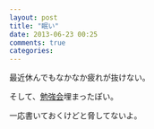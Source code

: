 ```yaml
---
layout: post
title: "眠い"
date: 2013-06-23 00:25
comments: true
categories:
---
```


最近休んでもなかなか疲れが抜けない。

そして、[勉強会](http://atnd.org/events/40650)埋まったぽい。

一応書いておくけどと脅してないよ。
